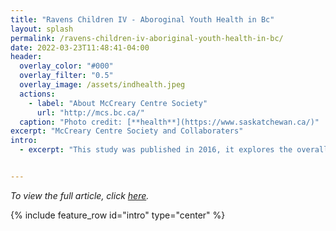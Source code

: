 ```yaml
---
title: "Ravens Children IV - Aboroginal Youth Health in Bc"
layout: splash
permalink: /ravens-children-iv-aboriginal-youth-health-in-bc/
date: 2022-03-23T11:48:41-04:00
header:
  overlay_color: "#000"
  overlay_filter: "0.5"
  overlay_image: /assets/indhealth.jpeg
  actions:
    - label: "About McCreary Centre Society"
      url: "http://mcs.bc.ca/"
  caption: "Photo credit: [**health**](https://www.saskatchewan.ca/)"
excerpt: "McCreary Centre Society and Collaboraters"
intro: 
  - excerpt: "This study was published in 2016, it explores the overall health of Indigenous youth in B.C. and this study looks at a broad range of factors and outcomes that result in unequal health quality toward Indigenous youth. While covering many topics some of the most impactful and impactful look at Indigenous youths physical health, mental health, body weight, nutrition, abuse and violence, substance use, sexual health, physical activity, and neighbourhood safety; all these factors are compared to the rest of the population and dive into possible factors for some of these inequalities. Overall in many areas the data is looking more positive in the divide between Indigenous youth, becoming more in line with the masses. Undoubtedly many of these inequalities are rooted in colonialism and racism. I urge you to dive into this very detailed outline of the state of Indigenous youth’s well being, this gives a good outlook on our past,present, and future; and can help us learn what we need to do in the future." 


---
```

*To view the full article, click [here](https://doi.org/10.1080/03626784.2020.1715205).*

{% include feature_row id="intro" type="center" %}
